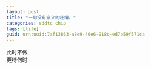 ```yaml
---
layout: post
title: "一句没有意义的吐槽。"
categories: sddtc chip
tags: [life]
guid: urn:uuid:7af13863-a8e9-40e6-918c-ed7a59f571ca
---
```


此时不做  
更待何时
